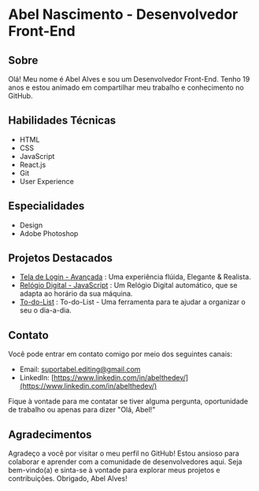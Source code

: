 # Abel Nascimento - Desenvolvedor Front-End

## Sobre

Olá! Meu nome é Abel Alves e sou um Desenvolvedor Front-End. Tenho 19 anos e estou animado em compartilhar meu trabalho e conhecimento no GitHub.

## Habilidades Técnicas

- HTML
- CSS
- JavaScript
- React.js
- Git
- User Experience

## Especialidades

- Design
- Adobe Photoshop

## Projetos Destacados

-  [Tela de Login - Avançada](https://github.com/AbelDevJS/Tela-de-Login-Elegante) : Uma experiência flúida, Elegante & Realista.
-  [Relógio Digital - JavaScript](https://github.com/AbelDevJS/RelogioDigital) : Um Relógio Digital automático, que se adapta ao horário da sua máquina.
-  [To-do-List](https://github.com/AbelDevJS/ToDoList) : To-do-List - Uma ferramenta para te ajudar a organizar o seu o dia-a-dia.

## Contato

Você pode entrar em contato comigo por meio dos seguintes canais:

- Email: [suportabel.editing@gmail.com](suportabel.editing@gmail.com)
- LinkedIn: [https://www.linkedin.com/in/abelthedev/](https://www.linkedin.com/in/abelthedev/)

Fique à vontade para me contatar se tiver alguma pergunta, oportunidade de trabalho ou apenas para dizer "Olá, Abel!"

## Agradecimentos

Agradeço a você por visitar o meu perfil no GitHub! Estou ansioso para colaborar e aprender com a comunidade de desenvolvedores aqui. Seja bem-vindo(a) e sinta-se à vontade para explorar meus projetos e contribuições. Obrigado, Abel Alves!
